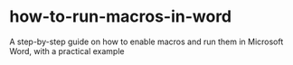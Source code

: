 # how-to-run-macros-in-word
A step-by-step guide on how to enable macros and run them in Microsoft Word, with a practical example
